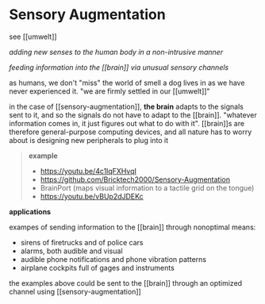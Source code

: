 # Sensory Augmentation

see [[umwelt]]

_adding new senses to the human body in a non-intrusive manner_

_feeding information into the [[brain]] via unusual sensory channels_

as humans, we don't "miss" the world of smell a dog lives in as we have never experienced it. "we are firmly settled in our [[umwelt]]"

in the case of [[sensory-augmentation]], **the brain** adapts to the signals sent to it, and so the signals do not have to adapt to the [[brain]]. "whatever information comes in, it just figures out what to do with it". [[brain]]s are therefore general-purpose computing devices, and all nature has to worry about is designing new peripherals to plug into it

> **example**
>
> - <https://youtu.be/4c1lqFXHvqI>
> - <https://github.com/Bricktech2000/Sensory-Augmentation>
> - BrainPort (maps visual information to a tactile grid on the tongue)
> - <https://youtu.be/vBUp2dJDEKc>

**applications**

exampes of sending information to the [[brain]] through nonoptimal means:

- sirens of firetrucks and of police cars
- alarms, both audible and visual
- audible phone notifications and phone vibration patterns
- airplane cockpits full of gages and instruments

the examples above could be sent to the [[brain]] through an optimized channel using [[sensory-augmentation]]
